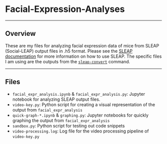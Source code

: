 # Facial-Expression-Analyses

-----

## Overview

These are my files for analyzing facial expression data of mice from SLEAP (Social-LEAP) output files in .h5 format.
Please see the [SLEAP documentation](https://sleap.ai/) for more information on how to use SLEAP.
The specific files I am using are the outputs from the [`sleap-convert`](https://sleap.ai/guides/cli.html#sleap-convert) command.

-----

## Files

- `facial_expr_analysis.ipynb` & `facial_expr_analysis.py`: Jupyter notebook for analyzing SLEAP output files.
- `video-key.py`: Python script for creating a visual representation of the output from `facial_expr_analysis`
- `quick-graph-*.ipynb` & `graphing.py`: Jupyter notebooks for quickly graphing the output from `facial_expr_analysis`
- `sandbox.py`: Python script for testing out code snippets
- `video-processing.log`: Log file for the video processing pipeline of `video-key.py`

